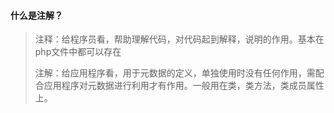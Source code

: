 #### 什么是注解？

> 注释：给程序员看，帮助理解代码，对代码起到解释，说明的作用。基本在php文件中都可以存在
> 
> 注解：给应用程序看，用于元数据的定义，单独使用时没有任何作用，需配合应用程序对元数据进行利用才有作用。一般用在类，类方法，类成员属性上。
